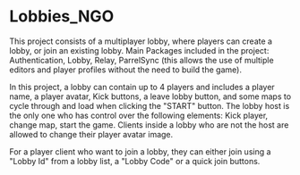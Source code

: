 # Lobbies_NGO

This project consists of a multiplayer lobby, where players can create a lobby, or join an existing lobby.
Main Packages included in the project: Authentication, Lobby, Relay, ParrelSync (this allows the use of multiple editors and player profiles without the need to build the game).

In this project, a lobby can contain up to 4 players and includes a player name, a player avatar, Kick buttons, a leave lobby button, and some maps to cycle through and load when clicking the "START" button.
The lobby host is the only one who has control over the following elements: Kick player, change map, start the game.
Clients inside a lobby who are not the host are allowed to change their player avatar image.

For a player client who want to join a lobby, they can either join using a "Lobby Id" from a lobby list, a "Lobby Code" or a quick join buttons.
